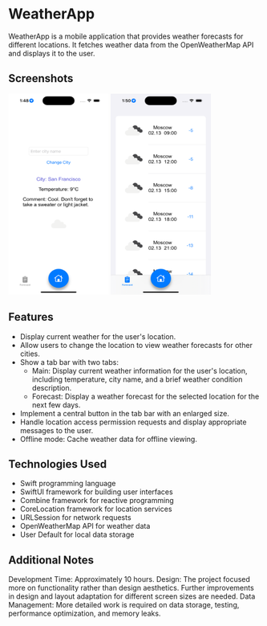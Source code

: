 # WeatherApp

WeatherApp is a mobile application that provides weather forecasts for different locations. It fetches weather data from the OpenWeatherMap API and displays it to the user.

## Screenshots
<img src="https://github.com/DmitriiLipuntsov/WeatherApp/blob/main/screen.png" width="200" height="400"/> <img src="https://github.com/DmitriiLipuntsov/WeatherApp/blob/main/screen0.png" width="200" height="400"/>

## Features

- Display current weather for the user's location.
- Allow users to change the location to view weather forecasts for other cities.
- Show a tab bar with two tabs:
  - Main: Display current weather information for the user's location, including temperature, city name, and a brief weather condition description.
  - Forecast: Display a weather forecast for the selected location for the next few days.
- Implement a central button in the tab bar with an enlarged size.
- Handle location access permission requests and display appropriate messages to the user.
- Offline mode: Cache weather data for offline viewing.

## Technologies Used

- Swift programming language
- SwiftUI framework for building user interfaces
- Combine framework for reactive programming
- CoreLocation framework for location services
- URLSession for network requests
- OpenWeatherMap API for weather data
- User Default for local data storage

## Additional Notes

Development Time: Approximately 10 hours.
Design: The project focused more on functionality rather than design aesthetics. Further improvements in design and layout adaptation for different screen sizes are needed.
Data Management: More detailed work is required on data storage, testing, performance optimization, and memory leaks.
